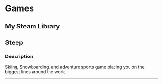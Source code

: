 # Games

## My Steam Library
## Steep
### Description

Skiing, Snowboarding, and adventure sports game placing you on the biggest lines around the world.

---